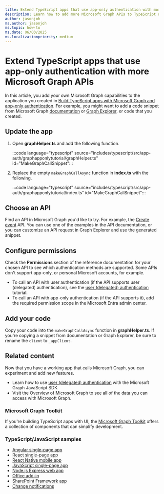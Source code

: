 ```yaml
---
title: Extend TypeScript apps that use app-only authentication with more Microsoft Graph APIs
description: Learn how to add more Microsoft Graph APIs to TypeScript apps
author: jasonjoh
ms.author: jasonjoh
ms.topic: how-to
ms.date: 06/03/2025
ms.localizationpriority: medium
---
```


# Extend TypeScript apps that use app-only authentication with more Microsoft Graph APIs

<!-- cSpell:ignore graphapponlytutorial -->

In this article, you add your own Microsoft Graph capabilities to the application you created in [Build TypeScript apps with Microsoft Graph and app-only authentication](typescript-app-only.md). For example, you might want to add a code snippet from Microsoft Graph [documentation](/graph/api/overview) or [Graph Explorer](https://developer.microsoft.com/graph/graph-explorer), or code that you created.

## Update the app

1. Open **graphHelper.ts** and add the following function.

    :::code language="typescript" source="includes/typescript/src/app-auth/graphapponlytutorial/graphHelper.ts" id="MakeGraphCallSnippet":::

1. Replace the empty `makeGraphCallAsync` function in **index.ts** with the following.

    :::code language="typescript" source="includes/typescript/src/app-auth/graphapponlytutorial/index.ts" id="MakeGraphCallSnippet":::

## Choose an API

Find an API in Microsoft Graph you'd like to try. For example, the [Create event](/graph/api/user-post-events) API. You can use one of the examples in the API documentation, or you can customize an API request in Graph Explorer and use the generated snippet.

## Configure permissions

Check the **Permissions** section of the reference documentation for your chosen API to see which authentication methods are supported. Some APIs don't support app-only, or personal Microsoft accounts, for example.

- To call an API with user authentication (if the API supports user (delegated) authentication), see the [user (delegated) authentication](typescript.md) tutorial.
- To call an API with app-only authentication (if the API supports it), add the required permission scope in the Microsoft Entra admin center.

## Add your code

Copy your code into the `makeGraphCallAsync` function in **graphHelper.ts**. If you're copying a snippet from documentation or Graph Explorer, be sure to rename the `client` to `_appClient`.

## Related content

Now that you have a working app that calls Microsoft Graph, you can experiment and add new features.

- Learn how to use [user (delegated) authentication](typescript.md) with the Microsoft Graph JavaScript SDK.
- Visit the [Overview of Microsoft Graph](/graph/overview) to see all of the data you can access with Microsoft Graph.

### Microsoft Graph Toolkit

If you're building TypeScript apps with UI, the [Microsoft Graph Toolkit](/graph/toolkit/overview) offers a collection of components that can simplify development.

### TypeScript/JavaScript samples

- [Angular single-page app](https://github.com/microsoftgraph/msgraph-training-angularspa)
- [React single-page app](https://github.com/microsoftgraph/msgraph-training-reactspa)
- [React Native mobile app](https://github.com/microsoftgraph/msgraph-training-react-native)
- [JavaScript single-page app](https://github.com/microsoftgraph/msgraph-training-javascriptspa)
- [Node.js Express web app](https://github.com/microsoftgraph/msgraph-training-nodeexpressapp)
- [Office add-in](https://github.com/microsoftgraph/msgraph-training-office-addin)
- [SharePoint Framework app](https://github.com/microsoftgraph/msgraph-training-spfx)
- [Change notifications](https://github.com/microsoftgraph/nodejs-webhooks-sample)
